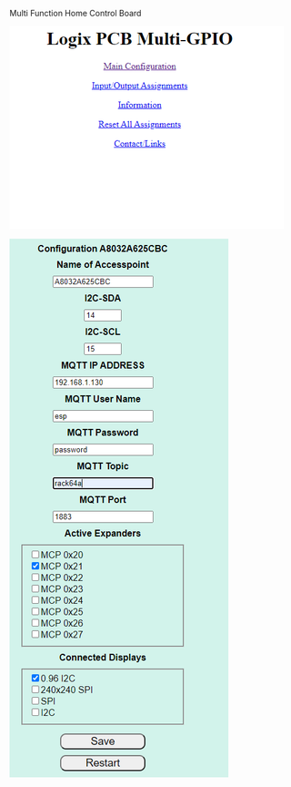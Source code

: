 Multi Function Home Control Board

![GitHub Logo](https://github.com/logichousepcb/Logix_Multifunction/blob/main/mainpage.PNG)


![GitHub Logo](https://github.com/logichousepcb/Logix_Multifunction/blob/main/configpage.PNG)
